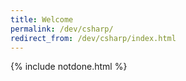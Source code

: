 ```yaml
---
title: Welcome
permalink: /dev/csharp/
redirect_from: /dev/csharp/index.html
---
```

{% include notdone.html %}
